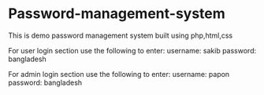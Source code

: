 # Password-management-system

This is demo password management system built using php,html,css

For user login section use the following to enter:
username: sakib
password: bangladesh

For admin login section use the following to enter:
username: papon
password: bangladesh
